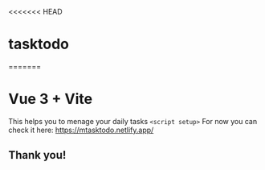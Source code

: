 <<<<<<< HEAD
# tasktodo
=======
# Vue 3 + Vite

This helps you to menage your daily tasks `<script setup>` 
For now you can check it here: https://mtasktodo.netlify.app/

## Thank you!
